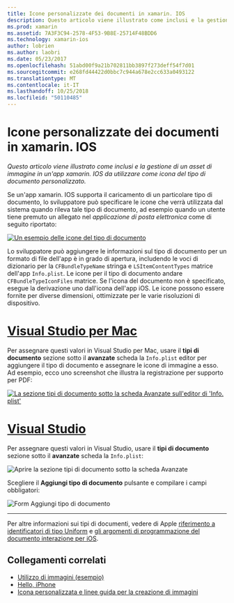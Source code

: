 ```yaml
---
title: Icone personalizzate dei documenti in xamarin. IOS
description: Questo articolo viene illustrato come inclusi e la gestione di un asset di immagine in un'app xamarin. IOS da utilizzare come icona del tipo di documento personalizzato.
ms.prod: xamarin
ms.assetid: 7A3F3C94-2578-4F53-9B8E-25714F48BDD6
ms.technology: xamarin-ios
author: lobrien
ms.author: laobri
ms.date: 05/23/2017
ms.openlocfilehash: 51abd00f9a21b702811bb3897f273deff54f7d01
ms.sourcegitcommit: e268fd44422d0bbc7c944a678e2cc633a0493122
ms.translationtype: MT
ms.contentlocale: it-IT
ms.lasthandoff: 10/25/2018
ms.locfileid: "50110485"
---
```

# <a name="custom-document-icons-in-xamarinios"></a>Icone personalizzate dei documenti in xamarin. IOS

_Questo articolo viene illustrato come inclusi e la gestione di un asset di immagine in un'app xamarin. IOS da utilizzare come icona del tipo di documento personalizzato._

Se un'app xamarin. IOS supporta il caricamento di un particolare tipo di documento, lo sviluppatore può specificare le icone che verrà utilizzata dal sistema quando rileva tale tipo di documento, ad esempio quando un utente tiene premuto un allegato nel *applicazione di posta elettronica* come di seguito riportato:

 [![](custom-document-types-images/17.png "Un esempio delle icone del tipo di documento")](custom-document-types-images/17.png#lightbox)

Lo sviluppatore può aggiungere le informazioni sul tipo di documento per un formato di file dell'app è in grado di apertura, includendo le voci di dizionario per la `CFBundleTypeName` stringa e `LSItemContentTypes` matrice dell'app `Info.plist`. Le icone per il tipo di documento andare `CFBundleTypeIconFiles` matrice. Se l'icona del documento non è specificato, esegue la derivazione uno dall'icona dell'app iOS.
Le icone possono essere fornite per diverse dimensioni, ottimizzate per le varie risoluzioni di dispositivo. 

# <a name="visual-studio-for-mactabmacos"></a>[Visual Studio per Mac](#tab/macos)

Per assegnare questi valori in Visual Studio per Mac, usare il **tipi di documento** sezione sotto il **avanzate** scheda la `Info.plist` editor per aggiungere il tipo di documento e assegnare le icone di immagine a esso. Ad esempio, ecco uno screenshot che illustra la registrazione per supporto per PDF:

 [![](custom-document-types-images/18.png "La sezione tipi di documento sotto la scheda Avanzate sull'editor di 'Info. plist'")](custom-document-types-images/18.png#lightbox)
 
# <a name="visual-studiotabwindows"></a>[Visual Studio](#tab/windows)

Per assegnare questi valori in Visual Studio, usare il **tipi di documento** sezione sotto il **avanzate** scheda la `Info.plist`:

 ![](custom-document-types-images/doc01w.png "Aprire la sezione tipi di documento sotto la scheda Avanzate")

Scegliere il **Aggiungi tipo di documento** pulsante e compilare i campi obbligatori:

![](custom-document-types-images/doc02w.png "Form Aggiungi tipo di documento")

-----


Per altre informazioni sui tipi di documenti, vedere di Apple [riferimento a identificatori di tipo Uniform](http://developer.apple.com/library/ios/#documentation/Miscellaneous/Reference/UTIRef/Articles/System-DeclaredUniformTypeIdentifiers.html) e [gli argomenti di programmazione del documento interazione per iOS](http://developer.apple.com/library/ios/#documentation/FileManagement/Conceptual/DocumentInteraction_TopicsForIOS/Introduction/Introduction.html).


## <a name="related-links"></a>Collegamenti correlati

- [Utilizzo di immagini (esempio)](https://developer.xamarin.com/samples/WorkingWithImages/)
- [Hello, iPhone](~/ios/get-started/hello-ios/index.md)
- [Icona personalizzata e linee guida per la creazione di immagini](http://developer.apple.com/library/ios/#documentation/UserExperience/Conceptual/MobileHIG/IconsImages/IconsImages.html)
